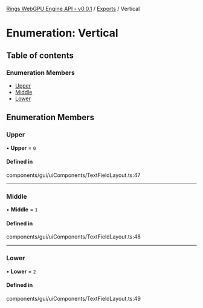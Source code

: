 [Rings WebGPU Engine API - v0.0.1](../README.md) / [Exports](../modules.md) / Vertical

# Enumeration: Vertical

## Table of contents

### Enumeration Members

- [Upper](Vertical.md#upper)
- [Middle](Vertical.md#middle)
- [Lower](Vertical.md#lower)

## Enumeration Members

### Upper

• **Upper** = ``0``

#### Defined in

components/gui/uiComponents/TextFieldLayout.ts:47

___

### Middle

• **Middle** = ``1``

#### Defined in

components/gui/uiComponents/TextFieldLayout.ts:48

___

### Lower

• **Lower** = ``2``

#### Defined in

components/gui/uiComponents/TextFieldLayout.ts:49
